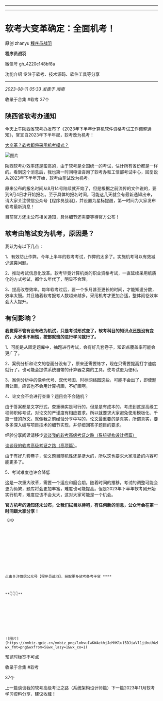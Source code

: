 ----------------------------------------
----------------------------------------
#  软考大变革确定：全面机考！

原创 zhanyu [ 程序员战羽 ](javascript:void\(0\);)

**程序员战羽** ![]()

微信号 gh_4220c148bf8a

功能介绍 专注于软考、技术源码、软件工具等分享

____

_2023-08-11 05:33_ _发表于 海南_

收录于合集 #软考 37个

## 陕西省软考办通知

今天上午陕西省软考办发布了《2023年下半年计算机软件资格考试工作调整通知》，官宣自2023年下半年起，软考改为机考！

[大变革？软考即将采用机考模式？](http://mp.weixin.qq.com/s?__biz=Mzg2MDA4MjE3Mw==&mid=2247486597&idx=1&sn=f37ff5f36a7b31a26443e2d1fe646b6e&chksm=ce2a9617f95d1f01980cf2baca83171b3d28629557c2677df6c13b73bf686c103cde034c25e0&scene=21#wechat_redirect)  

![图片](https://mmbiz.qpic.cn/sz_mmbiz_png/JGk26pDia9oiciankiaWEPXJBjCFFOjAx4VgO2sdBMqTCJc8o5fSSulbuPrezj0dDoaVdyl6h0St33gbyiabbD4re8g/640?wx_fmt=png&wxfrom=5&wx_lazy=1&wx_co=1)

陕西软考办效率还是蛮高的，由于软考是全国统一的考试，估计所有省份都是一样的。看到这个消息后，我也第一时间电话咨询了软考办和工信部考试中心，回复说从2023年下半年开始，软考由笔试改为机考。

原来公布的报名时间从8月14号陆续就开始了，但是根据之前流传的文件说的，要到9月4日才开始报名。至于具体的报名时间，可能这几天就会有最新通知出来，请大家关注微信公众号【程序员战羽】，并设置为星标提醒，第一时间为大家发布软考最新消息！

目前官方还未公布相关通知，具体细节还需要等待官方公布！

## 软考由笔试变为机考，原因是？

我认为有以下几点：

1、有效防止作弊。今年上半年的软考考试，作弊的太多了。实施机考可以有效减少这类问题。

2、推动考试信息化改革。软考毕竟计算机类的职业资格考试，一直延续采用纸质化的方式考试，都什么年代了，明显不合理。

3、提高改卷效率。每年软考过后，要一个多月甚至更长的时间，才能知道分数，效率太慢。并且随着软考报考人数越来越多，采用机考才更加合适，整体阅卷效率会大大提升。

## 有何影响？

 **我觉得不管有没有改为机试，只是考试形式变了，软考科目的知识点还是没有变的，大家也不用慌，按部就班的进行学习就行了。**

1、可能是从固定题库中，抽题进行考试，会有好几套卷子，知识点覆盖率可能会更广了。

2、案例分析和论文的卷面分没有了，原来还需要练字，现在只需要提高打字速度就行了。也可能会提供系统自带的计算器之类的工具，使考试更为便利。

3、案例分析中的像单代号、双代号图、时标网络图这些，可能不会出了，即使题目让画，应该也不会用计算机画，不好画啊。

4、论文会不会进行查重？题目会不会随机？

由于答案都是文字形式，查重确实是可行的，但是是有成本的。考虑到这是高级工程师职称考试，对论文的严谨度有相应要求。所以就要求大家避免使用模板化、千篇一律的范文。就像我之前经验分享中写的，论文最重要的是真实，所谓真实，要多多深入编写项目技术的细节实现，并仔细回答子题目的要求。

经验分享阅读请移步[谈谈我的软考高级考证之路（系统架构设计师篇）](http://mp.weixin.qq.com/s?__biz=Mzg2MDA4MjE3Mw==&mid=2247486666&idx=1&sn=596c938b7781417720eb9f19496c5008&chksm=ce2a9658f95d1f4ed5791956e4f98752665f59a2ae8343db3104a886253bf75e13c05ca227ed&scene=21#wechat_redirect)

[谈谈我的软考高级考证之路（高项篇）](http://mp.weixin.qq.com/s?__biz=Mzg2MDA4MjE3Mw==&mid=2247486003&idx=1&sn=cd3b35a917ca4e014b5c83f100cf8daf&chksm=ce2a90a1f95d19b73dda26d83c61503bfcdefdf63c84e47f2d212435a08a788ce4affc652b1b&scene=21#wechat_redirect)。  

由于有好几套卷子，论文题目随机性还是挺大的，所以这也要求大家准备的内容可能更多了。

5、考试难度也许会降低

这是一次重大改革，需要一个适应和磨合期。随着时间的推移，考试的调整可能会更为频繁，题库将会更加丰富，难度也可能提高。但是2023年下半年软考刚开始实行机考，难度应该不会太大，这对大家可能是一个机会。

  

 **官方机考的通知还未公布，让我们拭目以待吧，有任何新的消息，公众号会在第一时间跟大家分享！**

    
    
     END
    
      
    
    
    
      
    
    
    
      
    
    
    点击关注微信公众号【程序员战羽】，获取更多软考备考干货 ****  
    
    
    
    **👇👇👇**
    
    
      
    

  

    
    
    ![图片](https://mmbiz.qpic.cn/mmbiz_png/lobvuIwKWAekhjJeMHKlu15DJiaVl1jibuUWzkVArJhGnNkd1jGcia7T9b3uNM7Vz65DqPUWXjKHW0syn7dq9doqQ/640?wx_fmt=png&wxfrom=5&wx_lazy=1&wx_co=1)

预览时标签不可点

收录于合集 #软考

37个

上一篇谈谈我的软考高级考证之路（系统架构设计师篇）下一篇2023年11月软考学习资料分享，建议收藏！

